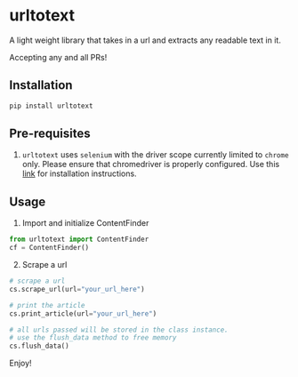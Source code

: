 # urltotext
 A light weight library that takes in a url and extracts any readable text in it.

 Accepting any and all PRs!

## Installation

```bash
pip install urltotext
```

## Pre-requisites

1. `urltotext` uses `selenium` with the driver scope currently limited to `chrome` only. Please ensure that chromedriver is properly configured. Use this [link](https://www.swtestacademy.com/install-chrome-driver-on-mac/) for installation instructions.

## Usage

1. Import and initialize ContentFinder

```python
from urltotext import ContentFinder
cf = ContentFinder()
```

2. Scrape a url

```python
# scrape a url
cs.scrape_url(url="your_url_here")

# print the article
cs.print_article(url="your_url_here")

# all urls passed will be stored in the class instance.
# use the flush_data method to free memory
cs.flush_data()
```

Enjoy!
